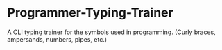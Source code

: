 # Programmer-Typing-Trainer
A CLI typing trainer for the symbols used in programming. (Curly braces, ampersands, numbers, pipes, etc.)

